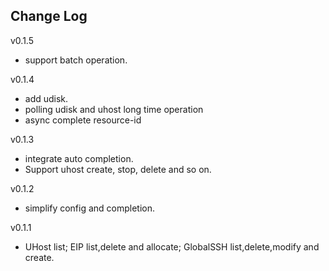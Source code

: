 ## Change Log
v0.1.5
* support batch operation.

v0.1.4
* add udisk.
* polling udisk and uhost long time operation
* async complete resource-id

v0.1.3
* integrate auto completion.
* Support uhost create, stop, delete and so on.

v0.1.2
* simplify config and completion.

v0.1.1
* UHost list; EIP list,delete and allocate; GlobalSSH list,delete,modify and create.